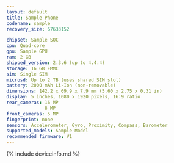 ```yaml
---
layout: default
title: Sample Phone
codename: sample
recovery_size: 67633152

chipset: Sample SOC
cpu: Quad-core
gpu: Sample GPU
ram: 2 GB
shipped_version: 2.3.6 (up to 4.4.4)
storage: 16 GB EMMC
sim: Single SIM
microsd: Up to 2 TB (uses shared SIM slot)
battery: 2000 mAh Li-Ion (non-removable)
dimensions: 142.2 x 69.9 x 7.9 mm (5.60 x 2.75 x 0.31 in)
display: 5 inches, 1080 x 1920 pixels, 16:9 ratio
rear_cameras: 16 MP
              8 MP
front_cameras: 5 MP
fingerprint: none
sensors: Accelerometer, Gyro, Proximity, Compass, Barometer
supported_models: Sample-Model
recommended_firmware: V1
---
```


{% include deviceinfo.md %}
